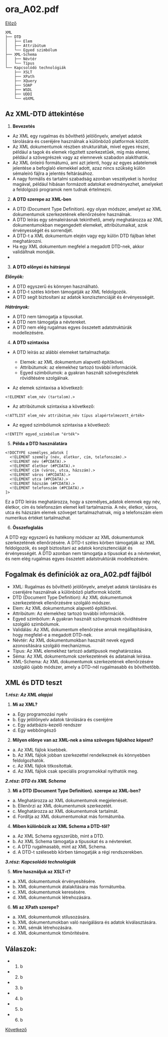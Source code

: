 # ora_A02.pdf

[Előző](1.md)

```
XML
├── DTD
│   ├── Elem
│   ├── Attribútum
│   └── Egyed szimbólum
├── XML-Schema
│   ├── Névtér
│   └── Típus
└── Kapcsolódó technológiák
    ├── XSLT
    ├── XPath
    ├── XQuery
    ├── SOAP
    ├── WSDL
    ├── UDDI
    └── ebXML
```

## Az XML-DTD áttekintése

1. **Bevezetés**

- Az XML egy rugalmas és bővíthető jelölőnyelv, amelyet adatok tárolására és cseréjére használnak a különböző platformok között.
- Az XML dokumentumok részben strukturáltak, mivel egyes részei, például a tagok és elemek rögzített szerkezetűek, míg más elemei, például a szövegrészek vagy az elemnevek szabadon alakíthatók.
- Az XML önleíró formátumú, ami azt jelenti, hogy az egyes adatelemek jelentése a befoglaló elemekkel adott, azaz nincs szükség külön sémaleíró fájlra a jelentés feltárásához.
- A nagy formális és tartalmi szabadság azonban veszélyeket is hordoz magával, például hibásan formázott adatokat eredményezhet, amelyeket a feldolgozó programok nem tudnak értelmezni.

2. **A DTD szerepe az XML-ben**

- A DTD (Document Type Definition). egy olyan módszer, amelyet az XML dokumentumok szerkezetének ellenőrzésére használnak.
- A DTD leírás egy sémaleírásnak tekinthető, amely meghatározza az XML dokumentumokban megengedett elemeket, attribútumaikat, azok érvényességét és sorrendjét.
- A DTD-t a XML dokumentum elején vagy egy külön DTD fájlban lehet meghatározni.
- Ha egy XML dokumentum megfelel a megadott DTD-nek, akkor validáltnak mondják.
- 
3. **A DTD előnyei és hátrányai**

***Előnyök:***

- A DTD egyszerű és könnyen használható.
- A DTD-t széles körben támogatják az XML feldolgozók.
- A DTD segít biztosítani az adatok konzisztenciáját és érvényességét.

***Hátrányok:***

- A DTD nem támogatja a típusokat.
- A DTD nem támogatja a névtereket.
- A DTD nem elég rugalmas egyes összetett adatstruktúrák modellezésére.

4. **A DTD szintaxisa**

- A DTD leírás az alábbi elemeket tartalmazhatja:

  - Elemek: az XML dokumentum alapvető építőkövei.
  - Attribútumok: az elemekhez tartozó további információk.
  - Egyed szimbólumok: a gyakran használt szövegrészletek rövidítésére szolgálnak.

- Az elemek szintaxisa a következő:

```
<!ELEMENT elem_név (tartalom).>
```

- Az attribútumok szintaxisa a következő:

```
<!ATTLIST elem_név attribútum_név típus alapértelmezett_érték>
```

- Az egyed szimbólumok szintaxisa a következő:

```
<!ENTITY egyed_szimbólum "érték">
```

5. **Példa a DTD használatára**

```
<!DOCTYPE személyes_adatok [
  <!ELEMENT személy (név, életkor, cím, telefonszám).>
  <!ELEMENT név (#PCDATA).>
  <!ELEMENT életkor (#PCDATA).>
  <!ELEMENT cím (város, utca, házszám).>
  <!ELEMENT város (#PCDATA).>
  <!ELEMENT utca (#PCDATA).>
  <!ELEMENT házszám (#PCDATA).>
  <!ELEMENT telefonszám (#PCDATA).>
]>
```

Ez a DTD leírás meghatározza, hogy a személyes_adatok elemnek egy név, életkor, cím és telefonszám elemet kell tartalmaznia. A név, életkor, város, utca és házszám elemek szöveget tartalmazhatnak, míg a telefonszám elem numerikus értéket tartalmazhat.

6. **Összefoglalás**

A DTD egy egyszerű és hatékony módszer az XML dokumentumok szerkezetének ellenőrzésére. A DTD-t széles körben támogatják az XML feldolgozók, és segít biztosítani az adatok konzisztenciáját és érvényességét. A DTD azonban nem támogatja a típusokat és a névtereket, és nem elég rugalmas egyes összetett adatstruktúrák modellezésére.

## Fogalmak és definíciók az ora_A02.pdf fájlból

- XML: Rugalmas és bővíthető jelölőnyelv, amelyet adatok tárolására és cseréjére használnak a különböző platformok között.
- DTD (Document Type Definition): Az XML dokumentumok szerkezetének ellenőrzésére szolgáló módszer.
- Elem: Az XML dokumentumok alapvető építőkövei.
- Attribútum: Az elemekhez tartozó további információk.
- Egyed szimbólum: A gyakran használt szövegrészek rövidítésére szolgáló szimbólumok.
- Validálás: Az XML dokumentum ellenőrzése annak megállapítására, hogy megfelel-e a megadott DTD-nek.
- Névtér: Az XML dokumentumokban használt nevek egyedi azonosítására szolgáló mechanizmus.
- Típus: Az XML elemekhez tartozó adattípusok meghatározása.
- Séma: Az XML dokumentumok szerkezetének és adatainak leírása.
- XML-Schema: Az XML dokumentumok szerkezetének ellenőrzésére szolgáló újabb módszer, amely a DTD-nél rugalmasabb és bővíthetőbb.


## XML és DTD teszt

***1.rész: Az XML alapjai***

1. **Mi az XML?**
- a. Egy programozási nyelv
- b. Egy jelölőnyelv adatok tárolására és cseréjére
- c. Egy adatbázis-kezelő rendszer
- d. Egy webböngésző

2. **Milyen előnye van az XML-nek a sima szöveges fájlokhoz képest?**
- a. Az XML fájlok kisebbek.
- b. Az XML fájlok jobban szerkezettel rendelkeznek és könnyebben feldolgozhatók.
- c. Az XML fájlok titkosítottak.
- d. Az XML fájlok csak speciális programokkal nyithatók meg.

***2.rész: DTD és XML Schema***

3. **Mi a DTD (Document Type Definition). szerepe az XML-ben?**
- a. Meghatározza az XML dokumentumok megjelenését.
- b. Ellenőrzi az XML dokumentumok szerkezetét.
- c. Meghatározza az XML dokumentumok tartalmát.
- d. Fordítja az XML dokumentumokat más formátumba.

4. **Miben különbözik az XML Schema a DTD-től?**
- a. Az XML Schema egyszerűbb, mint a DTD.
- b. Az XML Schema támogatja a típusokat és a névtereket.
- c. A DTD rugalmasabb, mint az XML Schema.
- d. A DTD-t szélesebb körben támogatják a régi rendszerekben.

***3.rész: Kapcsolódó technológiák***

5. **Mire használjuk az XSLT-t?**
- a. XML dokumentumok érvényesítésére.
- b. XML dokumentumok átalakítására más formátumba.
- c. XML dokumentumok keresésére.
- d. XML dokumentumok létrehozására.

6. **Mi az XPath szerepe?**
- a. XML dokumentumok stílusozására.
- b. XML dokumentumokban való navigálásra és adatok kiválasztására.
- c. XML sémák létrehozására.
- d. XML dokumentumok tömörítésére.

## Válaszok:

- 1. b
- 2. b
- 3. b
- 4. b
- 5. b
- 6. b

[Következő](3.md)